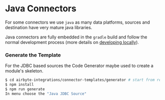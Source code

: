 # Java Connectors

For some connectors we use `java` as many data platforms, sources and destination have very mature java libraries.

Java connectors are fully embedded in the `gradle` build and follow the normal development process \(more details on [developing locally](../developing-locally.md)\).


### Generate the Template
For the JDBC based sources the Code Generator maybe used to create a module's skeleton. 

```bash
$ cd airbyte-integrations/connector-templates/generator # start from repo root
$ npm install
$ npm run generate
In menu choose the "Java JDBC Source"
```